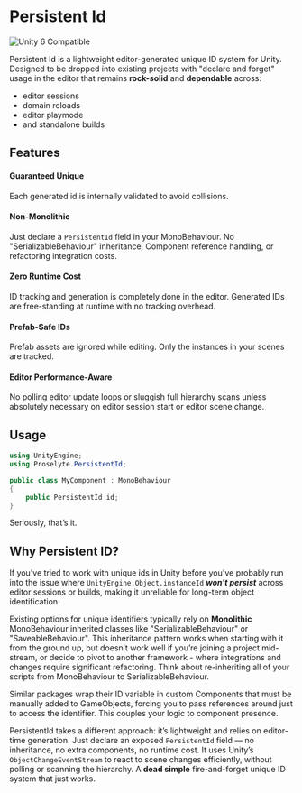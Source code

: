 # Persistent Id
![Unity 6 Compatible](https://img.shields.io/badge/Unity-6.0%2B-green?logo=unity)

Persistent Id is a lightweight editor-generated unique ID system for Unity. 
Designed to be dropped into existing projects with "declare and forget" usage in the editor that remains **rock-solid** and **dependable** across:
- editor sessions
- domain reloads
- editor playmode
- and standalone builds

## Features
#### Guaranteed Unique
Each generated id is internally validated to avoid collisions.
#### Non-Monolithic
Just declare a `PersistentId` field in your MonoBehaviour. No "SerializableBehaviour" inheritance, Component reference handling, or refactoring integration costs.
#### Zero Runtime Cost 
ID tracking and generation is completely done in the editor. Generated IDs are free-standing at runtime with no tracking overhead.
#### Prefab-Safe IDs
Prefab assets are ignored while editing. Only the instances in your scenes are tracked.
#### Editor Performance-Aware
No polling editor update loops or sluggish full hierarchy scans unless absolutely necessary on editor session start or editor scene change.

## Usage
```csharp
using UnityEngine;
using Proselyte.PersistentId;

public class MyComponent : MonoBehaviour
{
    public PersistentId id;
}
```
Seriously, that’s it.

## Why Persistent ID?
If you've tried to work with unique ids in Unity before you've probably run into the issue where `UnityEngine.Object.instanceId` _**won't persist**_ across editor sessions or builds, making it unreliable for long-term object identification.

Existing options for unique identifiers typically rely on **Monolithic** MonoBehaviour inherited classes like "SerializableBehaviour" or "SaveableBehaviour". This inheritance pattern works when starting with it from the ground up, but doesn’t work well if you’re joining a project mid-stream, or decide to pivot to another framework - where integrations and changes require significant refactoring. Think about re-inheriting all of your scripts from MonoBehaviour to SerializableBehaviour.

Similar packages wrap their ID variable in custom Components that must be manually added to GameObjects, forcing you to pass references around just to access the identifier. This couples your logic to component presence.

PersistentId takes a different approach: it’s lightweight and relies on editor-time generation. Just declare an exposed `PersistentId` field — no inheritance, no extra components, no runtime cost. It uses Unity’s `ObjectChangeEventStream` to react to scene changes efficiently, without polling or scanning the hierarchy. A **dead simple** fire-and-forget unique ID system that just works.
